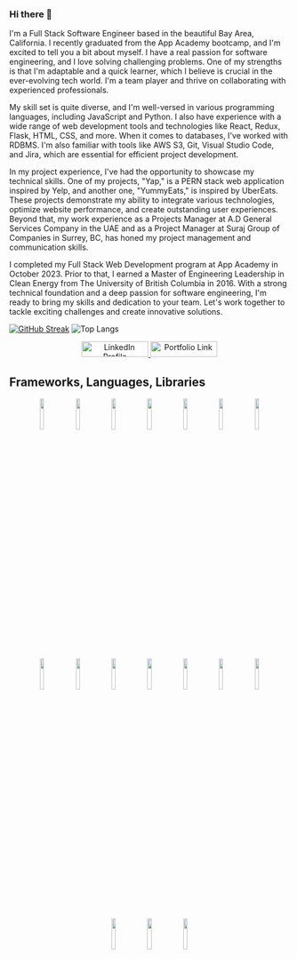 ### Hi there 👋


I'm a Full Stack Software Engineer based in the beautiful Bay Area, California. I recently graduated from the App Academy bootcamp, and I'm excited to tell you a bit about myself. I have a real passion for software engineering, and I love solving challenging problems. One of my strengths is that I'm adaptable and a quick learner, which I believe is crucial in the ever-evolving tech world. I'm a team player and thrive on collaborating with experienced professionals. 

My skill set is quite diverse, and I'm well-versed in various programming languages, including JavaScript and Python. I also have experience with a wide range of web development tools and technologies like React, Redux, Flask, HTML, CSS, and more. When it comes to databases, I've worked with RDBMS. I'm also familiar with tools like AWS S3, Git, Visual Studio Code, and Jira, which are essential for efficient project development.

In my project experience, I've had the opportunity to showcase my technical skills. One of my projects, "Yap," is a PERN stack web application inspired by Yelp, and another one, "YummyEats," is inspired by UberEats. These projects demonstrate my ability to integrate various technologies, optimize website performance, and create outstanding user experiences. Beyond that, my work experience as a Projects Manager at A.D General Services Company in the UAE and as a Project Manager at Suraj Group of Companies in Surrey, BC, has honed my project management and communication skills.

I completed my Full Stack Web Development program at App Academy in October 2023. Prior to that, I earned a Master of Engineering Leadership in Clean Energy from The University of British Columbia in 2016. With a strong technical foundation and a deep passion for software engineering, I'm ready to bring my skills and dedication to your team. Let's work together to tackle exciting challenges and create innovative solutions.




[![GitHub Streak](https://streak-stats.demolab.com/?user=EhabZak&theme=dark)](https://git.io/streak-stats)
![Top Langs](https://github-readme-stats.vercel.app/api/top-langs/?username=EhabZak&layout=compact&theme=vision-friendly-dark&size_weight=0.5&count_weight=0.5)

<p align="center">
  <a href="https://www.linkedin.com/in/zak-alashqar/">
    <img src="https://img.shields.io/badge/linkedin-%230077B5.svg?style=for-the-badge&logo=linkedin" alt="LinkedIn Profile" width="120" height="28">
  </a>
  <a href="https://www.zakashqar.com/?utm_source=github&utm_medium=readme_top">
    <img src="https://img.shields.io/badge/_✨_Portfolio_-089992?style=for-the-badge" alt="Portfolio Link" width="120" height="28">
  </a>
</p>

## Frameworks, Languages, Libraries

<p align="center">
<code><img width="12%" src="https://www.vectorlogo.zone/logos/reactjs/reactjs-ar21.svg"></code>
<code><img width="12%" src="https://www.vectorlogo.zone/logos/javascript/javascript-ar21.svg"></code>
<code><img width="12%" src="https://www.vectorlogo.zone/logos/ruby-lang/ruby-lang-ar21.svg"></code>
<code><img width="12%" src="https://www.vectorlogo.zone/logos/python/python-ar21.svg"></code>
<code><img width="12%" src="https://www.vectorlogo.zone/logos/nodejs/nodejs-ar21.svg"></code>
<code><img width="12%" src="https://www.vectorlogo.zone/logos/w3_html5/w3_html5-ar21.svg"></code>
<code><img width="12%" src="https://www.vectorlogo.zone/logos/w3_css/w3_css-ar21.svg"></code>
<code><img width="12%" src="https://www.vectorlogo.zone/logos/postgresql/postgresql-ar21.svg"></code>
<code><img width="12%" src="https://www.vectorlogo.zone/logos/sqlite/sqlite-ar21.svg"></code>
<code><img width="12%" src="https://www.vectorlogo.zone/logos/google_maps/google_maps-ar21.svg"></code>
<code><img width="12%" src="https://www.vectorlogo.zone/logos/amazon_aws/amazon_aws-ar21.svg"></code>
<code><img width="12%" src="https://www.vectorlogo.zone/logos/pocoo_flask/pocoo_flask-ar21.svg"></code>
<code><img width="12%" src="https://www.vectorlogo.zone/logos/js_webpack/js_webpack-ar21.svg"></code>
<code><img width="12%" src="https://www.vectorlogo.zone/logos/npmjs/npmjs-ar21.svg"></code>
<code><img width="12%" src="https://www.vectorlogo.zone/logos/github/github-ar21.svg"></code>
<code><img width="12%" src="https://www.vectorlogo.zone/logos/git-scm/git-scm-ar21.svg"></code>
<code><img width="12%" src="https://www.vectorlogo.zone/logos/google_analytics/google_analytics-ar21.svg"></code>
<p/>

<!--
**EhabZak/EhabZak** is a ✨ _special_ ✨ repository because its `README.md` (this file) appears on your GitHub profile.

## Frameworks, Languages, Libraries

![python](./react-app/src/assets/python.png)
![flask](./react-app/src/assets/flask.png)
![React](https://www.vectorlogo.zone/logos/reactjs/reactjs-ar21.svg)
![Javascript](https://www.vectorlogo.zone/logos/reactjs/reactjs-ar21.svg)
![html](./react-app/src/assets/html.png)
![CSS](./react-app/src/assets/css.png)
Here are some ideas to get you started:

- 🔭 I’m currently working on ...
- 🌱 I’m currently learning ...
- 👯 I’m looking to collaborate on ...
- 🤔 I’m looking for help with ...
- 💬 Ask me about ...
- 📫 How to reach me: ...
- 😄 Pronouns: ...
- ⚡ Fun fact: ...
-->
